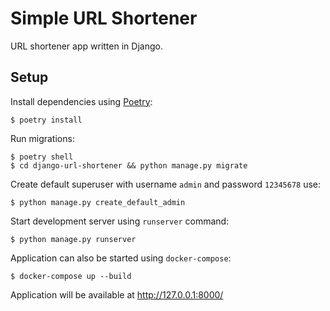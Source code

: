 # Simple URL Shortener

URL shortener app written in Django.

## Setup

Install dependencies using [Poetry](https://python-poetry.org/):
```shell
$ poetry install
```
Run migrations:
```shell
$ poetry shell
$ cd django-url-shortener && python manage.py migrate
```
Create default superuser with username `admin` and password `12345678` use:
```shell
$ python manage.py create_default_admin
```
Start development server using `runserver` command:
```shell
$ python manage.py runserver
```

Application can also be started using `docker-compose`:
```shell
$ docker-compose up --build
```

Application will be available at http://127.0.0.1:8000/